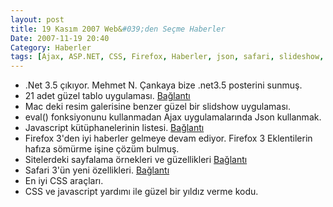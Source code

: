 ```yaml
---
layout: post
title: 19 Kasım 2007 Web&#039;den Seçme Haberler
Date: 2007-11-19 20:40
Category: Haberler
tags: [Ajax, ASP.NET, CSS, Firefox, Haberler, json, safari, slideshow, table]
---
```


-   .Net 3.5 çıkıyor. Mehmet N. Çankaya bize .net3.5 posterini sunmuş.
-   21 adet güzel tablo uygulaması. [Bağlantı][1]
-   Mac deki resim galerisine benzer güzel bir slidshow uygulaması.
-   eval() fonksiyonunu kullanmadan Ajax uygulamalarında Json kullanmak.
-   Javascript kütüphanelerinin listesi. [Bağlantı][4]
-   Firefox 3'den iyi haberler gelmeye devam ediyor. Firefox 3
    Eklentilerin hafıza sömürme işine çözüm bulmuş.
-   Sitelerdeki sayfalama örnekleri ve güzellikleri [Bağlantı][6]
-   Safari 3'ün yeni özellikleri. [Bağlantı][7]
-   En iyi CSS araçları.
-   CSS ve javascript yardımı ile güzel bir yıldız verme kodu.


  [1]: http://www.noupe.com/javascript/21-fresh-ajax-css-tables.html
    "Süzülebilir tablolar"
  [4]: http://technotarget.com/ajax-dhtml-and-javascript-libraries/
    "javascript kütüphaneleri"
  [6]: http://www.smashingmagazine.com/2007/11/16/pagination-gallery-examples-and-good-practices/
    "sayfalama"
  [7]: http://webkit.org/blog/122/webkit-3-10-new-things/ "Bağlantı"
